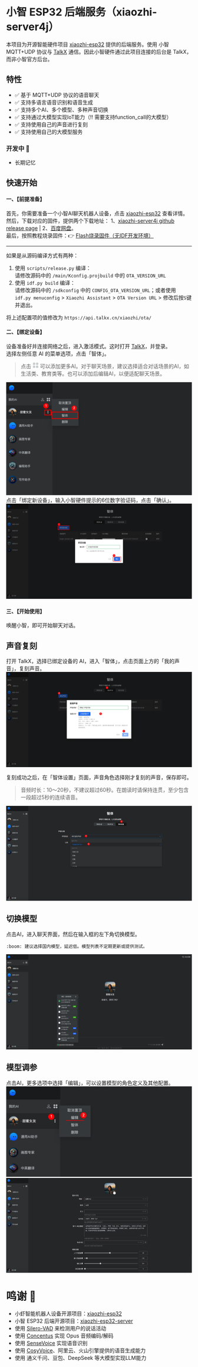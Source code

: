 # 小智 ESP32 后端服务（xiaozhi-server4j）

本项目为开源智能硬件项目 [xiaozhi-esp32](https://github.com/78/xiaozhi-esp32) 提供的后端服务。使用 小智MQTT+UDP 协议与 [TalkX](https://web.talkx.cn) 通信。因此小智硬件通过此项目连接的后台是 TalkX，而非小智官方后台。

## 特性
- :white_check_mark: 基于 MQTT+UDP 协议的语音聊天
- :white_check_mark: 支持多语言语音识别和语音生成
- :white_check_mark: 支持多个AI、多个模型、多种声音切换
- :white_check_mark: 支持通过大模型实现IoT能力（:bangbang: 需要支持function_call的大模型）
- :white_check_mark: 支持使用自己的声音进行复刻
- :white_check_mark: 支持使用自己的大模型服务

### 开发中 :construction:
- 长期记忆

## 快速开始


#### 一、【前提准备】
首先，你需要准备一个小智AI聊天机器人设备，点击 [xiaozhi-esp32](https://github.com/78/xiaozhi-esp32) 查看详情。  
然后，下载对应的固件，提供两个下载地址： 1、[xiaozhi-server4j github release page](https://github.com/big-mouth-cn/xiaozhi-server4j/releases) | 2、[百度网盘](https://pan.baidu.com/s/1wX78aa3Q1bP90Rea5zxJsQ?pwd=taap)。  
最后，按照教程烧录固件：:point_right: [Flash烧录固件（无IDF开发环境）](https://ccnphfhqs21z.feishu.cn/wiki/Zpz4wXBtdimBrLk25WdcXzxcnNS)

---

如果是从源码编译方式有两种：  
1. 使用 `scripts/release.py` 编译：  
请修改源码中的 `/main/Kconfig.projbuild` 中的 `OTA_VERSION_URL`
2. 使用 `idf.py build` 编译：  
请修改源码中的 `/sdkconfig` 中的 `CONFIG_OTA_VERSION_URL`；或者使用 `idf.py menuconfig` > `Xiaozhi Assistant` > `OTA Version URL` > 修改后按`S`键并退出。

将上述配置项的值修改为 `https://api.talkx.cn/xiaozhi/ota/`

#### 二、【绑定设备】  
设备准备好并连接网络之后，进入激活模式。这时打开 [TalkX](https://web.talkx.cn)，并登录。  
选择左侧任意 AI 的菜单选项，点击「智体」。
> 点击 ![fenleiorguangchangorqitatianchong.png](docs%2Ffenleiorguangchangorqitatianchong.png) 可以添加更多AI。对于聊天场景，建议选择适合对话场景的AI，如生活类、教育类等。也可以添加后编辑AI，以便适配聊天场景。  

![iShot_2025-03-03_20.35.29.png](docs%2FiShot_2025-03-03_20.35.29.png)
点击「绑定新设备」，输入小智硬件提示的6位数字验证码，点击「确认」。
![iShot_2025-03-03_20.36.26.png](docs%2FiShot_2025-03-03_20.36.26.png)
#### 三、【开始使用】  
唤醒小智，即可开始聊天对话。

## 声音复刻
打开 TalkX，选择已绑定设备的 AI，进入「智体」，点击页面上方的「我的声音」，复刻声音。  
![iShot_2025-03-03_20.43.02.png](docs%2FiShot_2025-03-03_20.43.02.png)

复刻成功之后，在「智体设置」页面，声音角色选择刚才复刻的声音，保存即可。
> 音频时长：10～20秒，不建议超过60秒。在朗读时请保持连贯，至少包含一段超过5秒的连续语音。  

![iShot_2025-03-03_20.43.46.png](docs%2FiShot_2025-03-03_20.43.46.png)

## 切换模型
点击AI，进入聊天界面，然后在输入框的左下角切换模型。
```
:boom: 建议选择国内模型，延迟低。模型列表不定期更新或提供测试。
```
![iShot_2025-03-03_20.45.16.png](docs%2FiShot_2025-03-03_20.45.16.png)

## 模型调参
点击AI，更多选项中选择「编辑」，可以设置模型的角色定义及其他配置。
![iShot_2025-03-03_20.49.59.png](docs%2FiShot_2025-03-03_20.49.59.png)
![iShot_2025-03-03_20.50.11.png](docs%2FiShot_2025-03-03_20.50.11.png)

# 鸣谢 :love_you_gesture:
- 小虾智能机器人设备开源项目：[xiaozhi-esp32](https://github.com/78/xiaozhi-esp32)
- 小智 ESP32 后端开源项目：[xiaozhi-esp32-server](https://github.com/xinnan-tech/xiaozhi-esp32-server)
- 使用 [Silero-VAD](https://github.com/snakers4/silero-vad) 来检测用户的说话活动
- 使用 [Concentus](https://github.com/lostromb/concentus) 实现 Opus 音频编码/解码
- 使用 [SenseVoice](https://github.com/FunAudioLLM/SenseVoice) 实现语音识别
- 使用 [CosyVoice](https://github.com/FunAudioLLM/CosyVoice)、阿里云、火山引擎提供的语音生成能力
- 使用 通义千问、豆包、DeepSeek 等大模型实现LLM能力